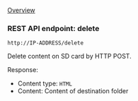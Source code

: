 [Overview](_OVERVIEW.md) 

### REST API endpoint: delete

`http://IP-ADDRESS/delete`


Delete content on SD card by HTTP POST.


Response:
- Content type: `HTML`
- Content: Content of destination folder

